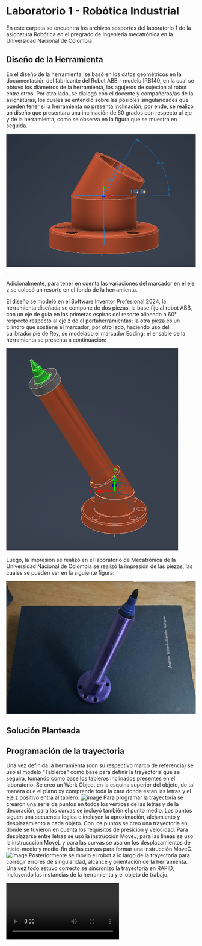 # Laboratorio 1 - Robótica Industrial
En este carpeta se encuentra los archivos sosportes del laboratorio 1 de la asignatura Robótica en el pregrado de Ingeniería mecatrónica en la Universidad Nacional de Colombia
## Diseño de la Herramienta

En el diseño de la herramienta, se basó en los datos geométricos en la documentación del fabricante del Robot ABB - modelo IRB140, en la cual se obtuvo los diámetros de la herramienta, los agujeros de sujeción al robot entre otros.
Por otro lado,  se dialogó con el docente y compañeros/as de la asignaturas, los cuales se entendió sobre las posibles singularidades que pueden tener si la herramienta no presenta inclinación; por ende, se realizó un diseño que presentara una inclinación de 60 grados con respecto al eje y de la herramienta, como se observa en la figura que se muestra en seguida.

![!\[Alt text\](image.png)](recursos_multimedia/anguloInclinacion.png).

Adicionalmente, para tener en cuenta las variaciones del marcador en el eje z se colocó un resorte en el fondo de la herramienta.

El diseño se modeló en el Software Inventor Profesional 2024, la herramienta diseñada se compone de dos  piezas,  la base fijo al robot ABB, con un eje de guia en las primeras espiras del resorte alineado a 60° respecto respecto al eje z de el portaherramientas; la otra pieza es un cilindro que sostiene el marcador; por otro lado, haciendo uso del calibrador pie de Rey, se modelado el marcador Edding; el ensable de la herramienta se presenta a continuación:

![Alt text](recursos_multimedia/Herramientadisenada.png)


Luego, la impresión se realizó en el laboratorio de Mecatrónica de la Universidad Nacional de Colombia se realizó la impresión de las piezas, las cuales se pueden ver en la siguiente figura:

![Alt text](recursos_multimedia/Impresion3DMArcador.png)

## Solución Planteada

## Programación de la trayectoria
Una vez definida la herramienta (con su respectivo marco de referencia) se uso el modelo "Tableros" como base para definir la trayectoria que se seguira, tomando como base los tableros inclinados presentes en el laboratorio. Se creo un Work Object en la esquina superior del objeto, de tal manera que el plano xy comprende toda la cara donde estan las letras y el eje z positivo entra al tablero.
![image](https://github.com/jlbegambrer/Robotic-Laboratory-2023-2/assets/72324507/fbd731e3-8634-463a-ae55-d11840091d9c)
Para programar la trayectoria se crearon una serie de puntos en todos los vertices de las letras y de la decoración, para las curvas se incluyó también el punto medio. Los puntos siguen una secuencia logica e incluyen la aproximación, alejamiento y desplazamiento a cada objeto. Con los puntos se creo una trayectoria en donde se tuvieron en cuenta los requisitos de presición y velocidad. Para desplazarse entre letras se usó la instrucción MoveJ, para las lineas se uso la instruccción MoveL y para las curvas se usaron los desplazamientos de inicio-medio y medio-fin de las curvas para formar una instrucción MoveC.
![image](https://github.com/jlbegambrer/Robotic-Laboratory-2023-2/assets/72324507/2e6930e8-2870-413f-b0a1-a0f0a04bc7f8)
Posteriormente se movio el robot a lo largo de la trayectoria para corregir errores de singularidad, alcance y orientación de la herramienta. Una vez todo estuvo correcto se sincronizo la trayectoria en RAPID, incluyendo las instancias de la herramienta y el objeto de trabajo.

<video src="recursos_multimedia/VideosLab1/resultadoCalibraci%C3%B3n.mp4" controls title="Title"></video>